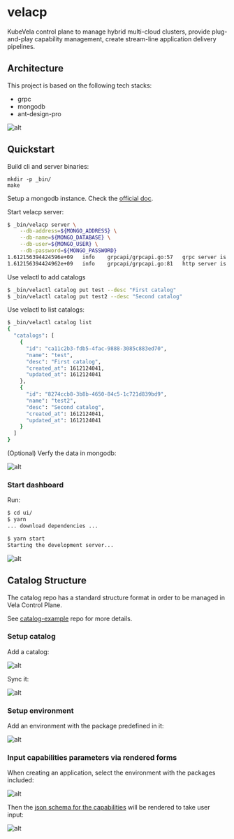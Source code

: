 # velacp

KubeVela control plane to manage hybrid multi-cloud clusters,
provide plug-and-play capability management,
create stream-line application delivery pipelines.

## Architecture

This project is based on the following tech stacks:

- grpc
- mongodb
- ant-design-pro

![alt](docs/images/velacp-arch.png)

## Quickstart

Build cli and server binaries:

```
mkdir -p _bin/
make
```

Setup a mongodb instance. Check the [official doc](https://docs.mongodb.com/guides/server/install/).

Start velacp server:

```bash
$ _bin/velacp server \
    --db-address=${MONGO_ADDRESS} \
    --db-name=${MONGO_DATABASE} \
    --db-user=${MONGO_USER} \
    --db-password=${MONGO_PASSWORD}
1.612156394424596e+09	info	grpcapi/grpcapi.go:57	grpc server is running on	{"port": 9000}
1.612156394424962e+09	info	grpcapi/grpcapi.go:81	http server is running on	{"port": 9001}
```

Use velactl to add catalogs
```bash
$ _bin/velactl catalog put test --desc "First catalog"
$ _bin/velactl catalog put test2 --desc "Second catalog"
```

Use velactl to list catalogs:
```bash
$ _bin/velactl catalog list
{
  "catalogs": [
    {
      "id": "ca11c2b3-fdb5-4fac-9888-3085c883ed70",
      "name": "test",
      "desc": "First catalog",
      "created_at": 1612124041,
      "updated_at": 1612124041
    },
    {
      "id": "8274ccb8-3b8b-4650-84c5-1c721d839bd9",
      "name": "test2",
      "desc": "Second catalog",
      "created_at": 1612124041,
      "updated_at": 1612124041
    }
  ]
}
```

(Optional) Verfy the data in mongodb:

![alt](docs/images/mongo_catalog.png)

### Start dashboard

Run:
```bash
$ cd ui/
$ yarn
... download dependencies ...

$ yarn start
Starting the development server...
```

![alt](docs/images/ui-all.png)

## Catalog Structure

The catalog repo has a standard structure format in order to be managed in Vela Control Plane.

See [catalog-example](https://github.com/hongchaodeng/catalog-example) repo for more details.

### Setup catalog

Add a catalog:

![alt](docs/images/ui-add-catalog.jpg)

Sync it:

![alt](docs/images/ui-sync-catalog.jpg)

### Setup environment

Add an environment with the package predefined in it:

![alt](docs/images/ui-add-env.jpg)

### Input capabilities parameters via rendered forms

When creating an application, select the environment with the packages included:

![alt](docs/images/ui-create-app-1.png)

Then the [json schema for the capabilities](https://github.com/hongchaodeng/catalog-example/tree/master/catalog/test/schema) will be rendered to take user input:

![alt](docs/images/ui-create-app-2.jpg)

